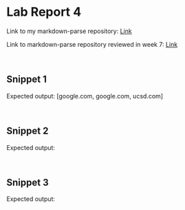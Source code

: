 # Lab Report 4

Link to my markdown-parse repository: [Link](https://github.com/JZ567/markdown-parser-2)

Link to markdown-parse repository reviewed in week 7: [Link](https://github.com/YoavGutmanUCSD/markdown-parser-2)

<br />

## Snippet 1

Expected output: [google.com, google.com, ucsd.com]


<br />

## Snippet 2

Expected output:

<br />

## Snippet 3

Expected output: